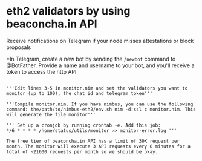 #  eth2 validators by using beaconcha.in API

Receive notifications on Telegram if your node misses attestations or block proposals


*In Telegram, create a new bot by sending the ```/newbot``` command to @BotFather. Provide a name and username to your bot, and you'll receive a token to access the http API

```Send a message to your bot, and run this on a terminal: curl "https://api.telegram.org/botYOUR_KEY_GOES_HERE/getUpdates". Extract the chat id'''

'''Edit lines 3-5 in monitor.nim and set the validators you want to monitor (up to 100), the chat id and telegram token'''

'''Compile monitor.nim. If you have nimbus, you can use the following command: the/path/to/nimbus-eth2/env.sh nim -d:ssl c monitor.nim. This will generate the file monitor'''

''' Set up a cronjob by running crontab -e. Add this job:
*/6 * * * * /home/status/utils/monitor >> monitor-error.log '''

The free tier of beaconcha.in API has a limit of 30K request per month. The monitor will execute 3 API requests every 6 minutes for a total of ~21600 requests per month so we should be okay.
